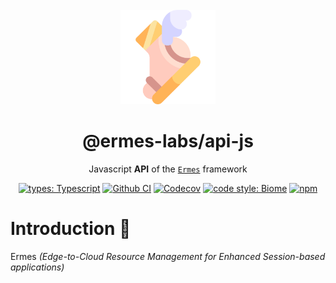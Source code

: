 <div align="center">
  
<br>

<img src="https://raw.githubusercontent.com/ermes-labs/docs/main/docs/public/icon.png" width="30%">

<h1>@ermes-labs/api-js</h1>

Javascript **API** of the [`Ermes`](https://ermes-labs.github.io/docs) framework

[![types: Typescript](https://img.shields.io/badge/types-Typescript-3178C6?style=flat-square&logo=typescript)](https://www.typescriptlang.org/)
[![Github CI](https://img.shields.io/github/actions/workflow/status/ermes-labs/api-js/ci.yml?style=flat-square&branch=main)](https://github.com/ermes-labs/api-js/actions/workflows/ci.yml)
[![Codecov](https://img.shields.io/codecov/c/github/ermes-labs/api-js?color=44cc11&logo=codecov&style=flat-square)](https://codecov.io/gh/ermes-labs/api-js)
[![code style: Biome](https://img.shields.io/badge/code_style-Biome-f7b911.svg?style=flat-square&logo=Biome)](https://biomejs.dev/)
[![npm](https://img.shields.io/npm/v/@ermes-labs/api.svg?style=flat-square)](https://www.npmjs.com/package/@ermes-labs/api)

</div>

# Introduction 📖

Ermes *(Edge-to-Cloud Resource Management for Enhanced Session-based applications)*